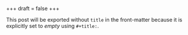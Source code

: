 +++
draft = false
+++

This post will be exported without `title` in the front-matter because
it is explicitly set to _empty_ using `#+title:`.
